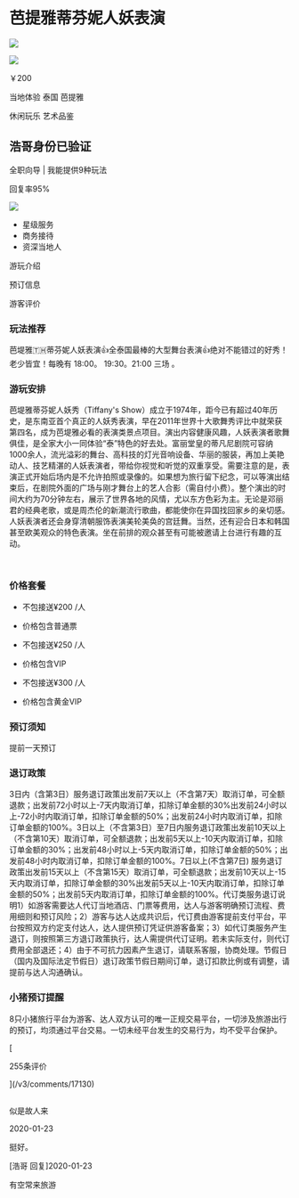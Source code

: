 # 芭提雅蒂芬妮人妖表演

[![](https://pic.8pig.com/road/u_20/1420/ee15e40443847cc1ded72c083d79134a.jpg@750w_560h__1e_1c.webp)](javascript:;)

[![](https://pic.8pig.com/road/u_30/17130/a44aa39c260fc7d6726662701ba43619.png@750w_560h__1e_1c.webp)](javascript:;)

￥200

当地体验 泰国 芭提雅

休闲玩乐 艺术品鉴

## 浩哥身份已验证

全职向导 | 我能提供9种玩法

回复率95%

[![](https://pic.8pig.com/avatar/u_20/1420/151023094316801d9ce667df8a131ff6.jpg@140w_140h__1e_1c.webp)](/guide.html?id=1420)

-   星级服务
-   商务接待
-   资深当地人

游玩介绍

预订信息

游客评价

### 玩法推荐

芭堤雅🇹🇭蒂芬妮人妖表演👍全泰国最棒的大型舞台表演👍绝对不能错过的好秀！老少皆宜！每晚有 18:00。 19:30。21:00 三场 。

### 游玩安排

芭堤雅蒂芬妮人妖秀（Tiffany's Show）成立于1974年，距今已有超过40年历史，是东南亚首个真正的人妖秀表演，早在2011年世界十大歌舞秀评比中就荣获第四名，成为芭堤雅必看的表演类景点项目。演出内容健康风趣，人妖表演者歌舞俱佳，是全家大小一同体验“泰”特色的好去处。富丽堂皇的蒂凡尼剧院可容纳1000余人，流光溢彩的舞台、高科技的灯光音响设备、华丽的服装，再加上美艳动人、技艺精湛的人妖表演者，带给你视觉和听觉的双重享受。需要注意的是，表演正式开始后场内是不允许拍照或录像的。如果想为旅行留下纪念，可以等演出结束后，在剧院外面的广场与刚才舞台上的艺人合影（需自付小费）。整个演出的时间大约为70分钟左右，展示了世界各地的风情，尤以东方色彩为主。无论是邓丽君的经典老歌，或是周杰伦的新潮流行歌曲，都能使你在异国找回家乡的亲切感。人妖表演者还会身穿清朝服饰表演美轮美奂的宫廷舞。当然，还有迎合日本和韩国甚至欧美观众的特色表演。坐在前排的观众甚至有可能被邀请上台进行有趣的互动。

![](data:image/gif;base64,R0lGODlhAQABAIAAAAAAAP///yH5BAEAAAAALAAAAAABAAEAAAIBRAA7)

![](data:image/gif;base64,R0lGODlhAQABAIAAAAAAAP///yH5BAEAAAAALAAAAAABAAEAAAIBRAA7)

### 价格套餐

-   不包接送¥200 /人
-   价格包含普通票
    

-   不包接送¥250 /人
-   价格包含VIP
    

-   不包接送¥300 /人
-   价格包含黄金VIP
    

### 预订须知

提前一天预订

### 退订政策

3日内（含第3日）服务退订政策出发前7天以上（不含第7天）取消订单，可全额退款；出发前72小时以上-7天内取消订单，扣除订单金额的30%出发前24小时以上-72小时内取消订单，扣除订单金额的50%；出发前24小时内取消订单，扣除订单金额的100%。3日以上（不含第3日）至7日内服务退订政策出发前10天以上（不含第10天）取消订单，可全额退款；出发前5天以上-10天内取消订单，扣除订单金额的30%；出发前48小时以上-5天内取消订单，扣除订单金额的50%；出发前48小时内取消订单，扣除订单金额的100%。7日以上(不含第7日) 服务退订政策出发前15天以上（不含第15天）取消订单，可全额退款；出发前10天以上-15天内取消订单，扣除订单金额的30%出发前5天以上-10天内取消订单，扣除订单金额的50%；出发前5天内取消订单，扣除订单金额的100%。代订类服务退订说明1）如游客需要达人代订当地酒店、门票等费用，达人与游客明确预订流程、费用细则和预订风险；2）游客与达人达成共识后，代订费由游客提前支付平台，平台按照双方约定支付达人，达人提供预订凭证供游客备案；3）如代订类服务产生退订，则按照第三方退订政策执行，达人需提供代订证明。若未实际支付，则代订费用全部退还；4）由于不可抗力因素产生退订，请联系客服，协商处理。节假日（国内及国际法定节假日）退订政策节假日期间订单，退订扣款比例或有调整，请提前与达人沟通确认。

### 小猪预订提醒

8只小猪旅行平台为游客、达人双方认可的唯一正规交易平台，一切涉及旅游出行的预订，均须通过平台交易。一切未经平台发生的交易行为，均不受平台保护。

[

255条评价

](/v3/comments/17130)

![](data:image/gif;base64,R0lGODlhAQABAIAAAAAAAP///yH5BAEAAAAALAAAAAABAAEAAAIBRAA7)

似是故人来

2020-01-23

挺好。

\[浩哥 回复]2020-01-23

有空常来旅游
